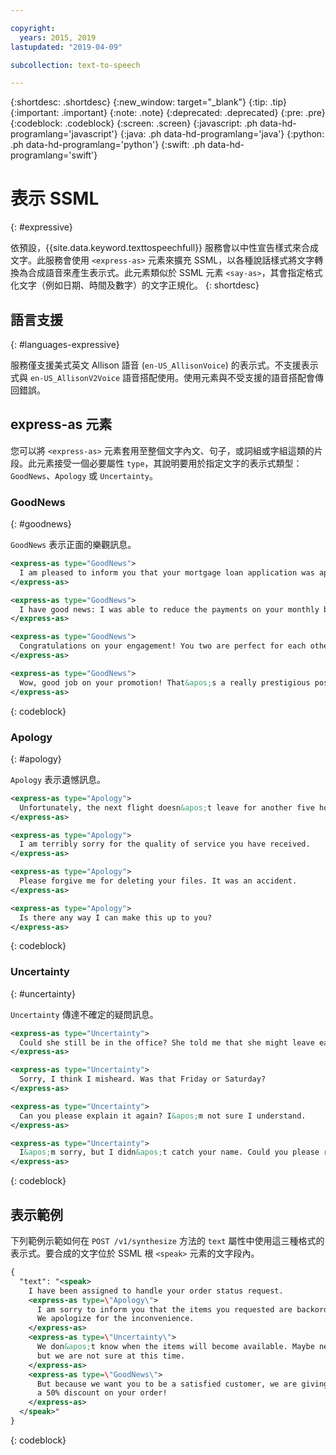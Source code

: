 ```yaml
---

copyright:
  years: 2015, 2019
lastupdated: "2019-04-09"

subcollection: text-to-speech

---
```


{:shortdesc: .shortdesc}
{:new_window: target="_blank"}
{:tip: .tip}
{:important: .important}
{:note: .note}
{:deprecated: .deprecated}
{:pre: .pre}
{:codeblock: .codeblock}
{:screen: .screen}
{:javascript: .ph data-hd-programlang='javascript'}
{:java: .ph data-hd-programlang='java'}
{:python: .ph data-hd-programlang='python'}
{:swift: .ph data-hd-programlang='swift'}

# 表示 SSML
{: #expressive}

依預設，{{site.data.keyword.texttospeechfull}} 服務會以中性宣告樣式來合成文字。此服務會使用 `<express-as>` 元素來擴充 SSML，以各種說話樣式將文字轉換為合成語音來產生表示式。此元素類似於 SSML 元素 `<say-as>`，其會指定格式化文字（例如日期、時間及數字）的文字正規化。
{: shortdesc}

## 語言支援
{: #languages-expressive}

服務僅支援美式英文 Allison 語音 (`en-US_AllisonVoice`) 的表示式。不支援表示式與 `en-US_AllisonV2Voice` 語音搭配使用。使用元素與不受支援的語音搭配會傳回錯誤。

## express-as 元素

您可以將 `<express-as>` 元素套用至整個文字內文、句子，或詞組或字組這類的片段。此元素接受一個必要屬性 `type`，其說明要用於指定文字的表示式類型：`GoodNews`、`Apology` 或 `Uncertainty`。

### GoodNews
{: #goodnews}

`GoodNews` 表示正面的樂觀訊息。

```xml
<express-as type="GoodNews">
  I am pleased to inform you that your mortgage loan application was approved.
</express-as>

<express-as type="GoodNews">
  I have good news: I was able to reduce the payments on your monthly bill!
</express-as>

<express-as type="GoodNews">
  Congratulations on your engagement! You two are perfect for each other!
</express-as>

<express-as type="GoodNews">
  Wow, good job on your promotion! That&apos;s a really prestigious position!
</express-as>
```
{: codeblock}

### Apology
{: #apology}

`Apology` 表示遺憾訊息。

```xml
<express-as type="Apology">
  Unfortunately, the next flight doesn&apos;t leave for another five hours.
</express-as>

<express-as type="Apology">
  I am terribly sorry for the quality of service you have received.
</express-as>

<express-as type="Apology">
  Please forgive me for deleting your files. It was an accident.
</express-as>

<express-as type="Apology">
  Is there any way I can make this up to you?
</express-as>
```
{: codeblock}

### Uncertainty
{: #uncertainty}

`Uncertainty` 傳達不確定的疑問訊息。

```xml
<express-as type="Uncertainty">
  Could she still be in the office? She told me that she might leave early.
</express-as>

<express-as type="Uncertainty">
  Sorry, I think I misheard. Was that Friday or Saturday?
</express-as>

<express-as type="Uncertainty">
  Can you please explain it again? I&apos;m not sure I understand.
</express-as>

<express-as type="Uncertainty">
  I&apos;m sorry, but I didn&apos;t catch your name. Could you please repeat it?
</express-as>
```
{: codeblock}

## 表示範例

下列範例示範如何在 `POST /v1/synthesize` 方法的 `text` 屬性中使用這三種格式的表示式。要合成的文字位於 SSML 根 `<speak>` 元素的文字段內。

```xml
{
  "text": "<speak>
    I have been assigned to handle your order status request.
    <express-as type=\"Apology\">
      I am sorry to inform you that the items you requested are backordered.
      We apologize for the inconvenience.
    </express-as>
    <express-as type=\"Uncertainty\">
      We don&apos;t know when the items will become available. Maybe next week,
      but we are not sure at this time.
    </express-as>
    <express-as type=\"GoodNews\">
      But because we want you to be a satisfied customer, we are giving you
      a 50% discount on your order!
    </express-as>
  </speak>"
}
```
{: codeblock}
